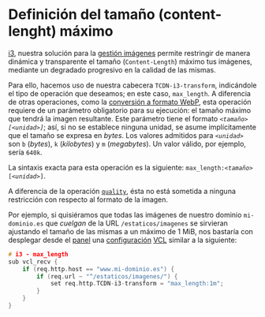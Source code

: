 # Definición del tamaño (content-lenght) máximo

[i3](./), nuestra solución para la [gestión imágenes](../../productos-y-servicios/i3-optimizacion-de-imagenes.md) permite restringir de manera dinámica y transparente  el tamaño (`Content-Length`) máximo tus imágenes, mediante un degradado progresivo en la calidad de las mismas.

Para ello, hacemos uso de nuestra cabecera `TCDN-i3-transform`, indicándole el tipo de operación que deseamos; en este caso, `max_length`. A diferencia de otras operaciones, como la [conversión a formato WebP](conversion-a-webp.md), esta operación requiere de un parámetro obligatorio para su ejecución: el tamaño máximo que tendrá la imagen resultante. Este parámetro tiene el formato _`<tamaño>[<unidad>]`_; así, si no se establece ninguna unidad, se asume implícitamente que el tamaño se expresa en _bytes_. Los valores admitidos para _`<unidad>`_ son `b` (_bytes_), `k` (_kilobytes_) y `m` (_megabytes_). Un valor válido, por ejemplo, sería `640k`.

La sintaxis exacta para esta operación es la siguiente: `max_length:`_`<tamaño>`_`[`_`<unidad>`_`]`.

A diferencia de la operación [`quality`](ajuste-de-la-calidad.md), ésta no está sometida a ninguna restricción con respecto al formato de la imagen.

Por ejemplo, si quisiéramos que todas las imágenes de nuestro dominio `mi-dominio.es` que _cuelgan_ de la URL `/estaticos/imagenes` se sirvieran ajustando el tamaño de las mismas a un máximo de 1 MiB, nos bastaría con desplegar desde el [panel](../../getting-started/dashboard/) una [configuración](../../getting-started/dashboard/autoprovisionamiento/) [VCL](../vcl/) similar a la siguiente:

```c
# i3 - max_length
sub vcl_recv {
    if (req.http.host == "www.mi-dominio.es") {
        if (req.url ~ "^/estaticos/imagenes/") {
            set req.http.TCDN-i3-transform = "max_length:1m";
        }
    }
}
```

